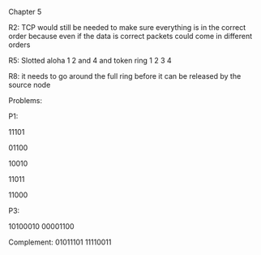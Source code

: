Chapter 5

R2: TCP would still be needed to make sure everything is in the correct order because even if the data is correct packets could come in different orders

R5: Slotted aloha 1 2 and 4 and token ring 1 2 3 4

R8: it needs to go around the full ring before it can be released by the source node

Problems:

P1:

11101

01100

10010

11011

11000

P3:

10100010 00001100

Complement: 01011101 11110011

